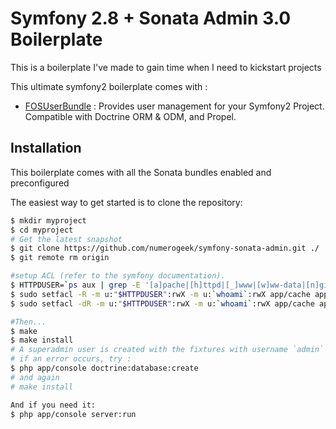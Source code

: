Symfony 2.8 + Sonata Admin 3.0 Boilerplate
================

This is a boilerplate I've made to gain time when I need to kickstart projects

This ultimate symfony2 boilerplate comes with :

* [FOSUserBundle](https://github.com/FriendsOfSymfony/FOSUserBundle) : Provides user management for your Symfony2 Project. Compatible with Doctrine ORM & ODM, and Propel.


## Installation

This boilerplate comes with all the Sonata bundles enabled and preconfigured

The easiest way to get started is to clone the repository:

```bash
$ mkdir myproject
$ cd myproject
# Get the latest snapshot
$ git clone https://github.com/numerogeek/symfony-sonata-admin.git ./
$ git remote rm origin

#setup ACL (refer to the symfony documentation).
$ HTTPDUSER=`ps aux | grep -E '[a]pache|[h]ttpd|[_]www|[w]ww-data|[n]ginx' | grep -v root | head -1 | cut -d\  -f1`
$ sudo setfacl -R -m u:"$HTTPDUSER":rwX -m u:`whoami`:rwX app/cache app/logs
$ sudo setfacl -dR -m u:"$HTTPDUSER":rwX -m u:`whoami`:rwX app/cache app/logs

#Then...
$ make
$ make install
# A superadmin user is created with the fixtures with username `admin` and password `admin`
# if an error occurs, try :
$ php app/console doctrine:database:create
# and again
# make install

And if you need it:
$ php app/console server:run
